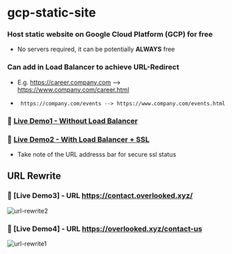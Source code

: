 # gcp-static-site
### Host static website on Google Cloud Platform (GCP) for free
* No servers required, it can be potentially **ALWAYS** free

### Can add in Load Balancer to achieve **URL-Redirect** 
* E.g. https://career.company.com --> https://www.company.com/career.html
*      https://company.com/events --> https://www.company.com/events.html

### :book: [Live Demo1 - Without Load Balancer](http://www.overlooked.xyz/)
### :book: [Live Demo2 - With Load Balancer + SSL](https://secure.overlooked.xyz/)
* Take note of the URL addresss bar for secure ssl status

## URL Rewrite
### :book: [Live Demo3] - URL https://contact.overlooked.xyz/
![url-rewrite2](https://drive.google.com/uc?export=view&id=1ftyHFmiSLC2jdzGMzVMsaoUJbmCl3lUD)

### :book: [Live Demo4] - URL https://overlooked.xyz/contact-us
![url-rewrite1](https://drive.google.com/uc?export=view&id=1F-t7vZhUy3xxsswE8wWNOSjLAYZrQupL)




